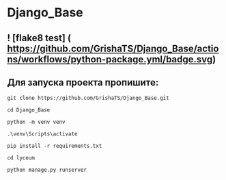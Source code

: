 # Django_Base
## ! [flake8 test] ( https://github.com/GrishaTS/Django_Base/actions/workflows/python-package.yml/badge.svg) 
## Для запуска проекта пропишите:
```commandline
git clone https://github.com/GrishaTS/Django_Base.git
```
```commandline
cd Django_Base
```
```commandline
python -m venv venv
```
```commandline
.\venv\Scripts\activate
```
```commandline
pip install -r requirements.txt
```
```commandline
cd lyceum
```
```commandline
python manage.py runserver
```

